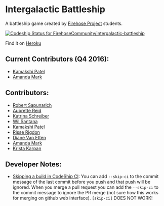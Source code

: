 # Intergalactic Battleship

A battleship game created by [Firehose Project](http://thefirehoseproject.com) students.

[ ![Codeship Status for FirehoseCommunity/intergalactic-battleship](https://codeship.com/projects/c776b5b0-f160-0133-75f0-4a60e3259fb1/status?branch=master)](https://codeship.com/projects/149369)

Find it on [Heroku](https://intergalacticbattleship.herokuapp.com/)

## Current Contributors (Q4 2016):
* [Kamakshi Patel](https://github.com/kpat108)
* [Amanda Mark](https://github.com/amarkpark/)

## Contributors:
* [Robert Sapunarich](https://github.com/robertsapunarich)
* [Aubrette Reid](https://github.com/DarthDARKFather)
* [Katrina Schreiber](https://github.com/katschre)
* [Wil Santana](https://github.com/fredosantana) 
* [Kamakshi Patel](https://github.com/kpat108)
* [Risse Rigdon](https://github.com/risu-kun)
* [Diane Van Etten](https://github.com/dvanetten03)
* [Amanda Mark](https://github.com/amarkpark/)
* [Krista Karpan](https://github.com/kristakarpan/)

## Developer Notes:

* [Skipping a build in CodeShip CI](https://codeship.com/documentation/continuous-integration/skipping-builds/): You can add `--skip-ci` to the commit message of the last commit before you push and that push will be ignored. When you merge a pull request you can add the `--skip-ci` to the commit message to ignore the PR merge (not sure how this works for merging on github web interface). `[skip-ci]` DOES NOT WORK!